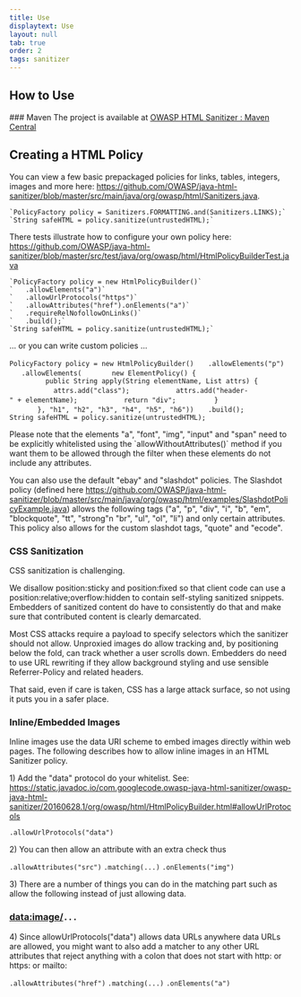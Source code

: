 ```yaml
---
title: Use
displaytext: Use
layout: null
tab: true
order: 2
tags: sanitizer
---
```



## How to Use

### Maven 
The project  is available at [OWASP HTML Sanitizer : Maven Central](https://search.maven.org/#search%7Cga%7C1%7Cowasp%20html%20sanitizer)


## Creating a HTML Policy

You can view a few basic prepackaged policies for links, tables,
integers, images and more here:
<https://github.com/OWASP/java-html-sanitizer/blob/master/src/main/java/org/owasp/html/Sanitizers.java>.

    `PolicyFactory policy = Sanitizers.FORMATTING.and(Sanitizers.LINKS);`
    `String safeHTML = policy.sanitize(untrustedHTML);`

There tests illustrate how to configure your own policy here:
<https://github.com/OWASP/java-html-sanitizer/blob/master/src/test/java/org/owasp/html/HtmlPolicyBuilderTest.java>


    `PolicyFactory policy = new HtmlPolicyBuilder()`
    `   .allowElements("a")`
    `   .allowUrlProtocols("https")`
    `   .allowAttributes("href").onElements("a")`
    `   .requireRelNofollowOnLinks()`
    `   .build();`
    `String safeHTML = policy.sanitize(untrustedHTML);`

... or you can write custom policies ...

`PolicyFactory policy = new HtmlPolicyBuilder()`
`   .allowElements("p")`
`   .allowElements(`
`       new ElementPolicy() {`
`         public String apply(String elementName, List`<String>` attrs) {`
`           attrs.add("class");`
`           attrs.add("header-" + elementName);`
`           return "div";`
`         }`
`       }, "h1", "h2", "h3", "h4", "h5", "h6"))`
`   .build();`
`String safeHTML = policy.sanitize(untrustedHTML);`

Please note that the elements "a", "font", "img", "input" and "span"
need to be explicitly whitelisted using the \`allowWithoutAttributes()\`
method if you want them to be allowed through the filter when these
elements do not include any attributes.

You can also use the default "ebay" and "slashdot" policies. The
Slashdot policy (defined here
<https://github.com/OWASP/java-html-sanitizer/blob/master/src/main/java/org/owasp/html/examples/SlashdotPolicyExample.java>)
allows the following tags ("a", "p", "div", "i", "b", "em",
"blockquote", "tt", "strong"n "br", "ul", "ol", "li") and only certain
attributes. This policy also allows for the custom slashdot tags,
"quote" and "ecode".

### CSS Sanitization

CSS sanitization is challenging.

We disallow position:sticky and position:fixed so that client code can
use a position:relative;overflow:hidden to contain self-styling
sanitized snippets. Embedders of sanitized content do have to
consistently do that and make sure that contributed content is clearly
demarcated.

Most CSS attacks require a payload to specify selectors which the
sanitizer should not allow. Unproxied images do allow tracking and, by
positioning below the fold, can track whether a user scrolls down.
Embedders do need to use URL rewriting if they allow background styling
and use sensible Referrer-Policy and related headers.

That said, even if care is taken, CSS has a large attack surface, so not
using it puts you in a safer place.

### Inline/Embedded Images

Inline images use the data URI scheme to embed images directly within
web pages. The following describes how to allow inline images in an HTML
Sanitizer policy.

1\) Add the "data" protocol do your whitelist. See:
<https://static.javadoc.io/com.googlecode.owasp-java-html-sanitizer/owasp-java-html-sanitizer/20160628.1/org/owasp/html/HtmlPolicyBuilder.html#allowUrlProtocols>

`.allowUrlProtocols("data")`

2\) You can then allow an attribute with an extra check thus

`.allowAttributes("src")`
`.matching(...)`
`.onElements("img")`

3\) There are a number of things you can do in the matching part such as
allow the following instead of just allowing data.

### <data:image/>`...`

4\) Since allowUrlProtocols("data") allows data URLs anywhere data URLs
are allowed, you might want to also add a matcher to any other URL
attributes that reject anything with a colon that does not start with
http: or https: or mailto:

`.allowAttributes("href")`
`.matching(...)`
`.onElements("a")`
